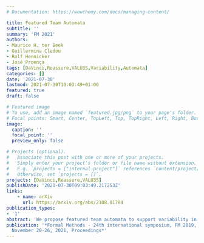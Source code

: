 ```yaml
---
# Documentation: https://wowchemy.com/docs/managing-content/

title: Featured Team Automata
subtitle: ''
summary: 'FM 2021'
authors:
- Maurice H. ter Beek
- Guillermina Cledou
- Rolf Hennicker
- José Proença
tags: [DaVinci,Reassure,VALU3S,Variability,Automata]
categories: []
date: '2021-07-30'
lastmod: 2021-07-30T10:03:49+01:00
featured: true
draft: false

# Featured image
# To use, add an image named `featured.jpg/png` to your page's folder.
# Focal points: Smart, Center, TopLeft, Top, TopRight, Left, Right, BottomLeft, Bottom, BottomRight.
image:
  caption: ''
  focal_point: ''
  preview_only: false

# Projects (optional).
#   Associate this post with one or more of your projects.
#   Simply enter your project's folder or file name without extension.
#   E.g. `projects = ["internal-project"]` references `content/project/deep-learning/index.md`.
#   Otherwise, set `projects = []`.
projects: [DaVinci,Reassure,VALU3S]
publishDate: '2021-07-30T09:03:49.217253Z'
links:
    - name: arXiv
      url: https://arxiv.org/abs/2108.01784
publication_types:
- '1'
abstract: 'We propose featured team automata to support variability in the development and analysis of teams, which are systems of reactive components that communicate according to specified synchronisation types. A featured team automaton concisely describes a family of concrete product models for specific configurations determined by feature selection. We focus on the analysis of communication-safety properties, but doing so product-wise quickly becomes impractical. Therefore, we investigate how to lift notions of receptiveness (no message loss) to the level of family models. We show that featured (weak) receptiveness of featured team automata characterises (weak) receptiveness for all product instantiations. A prototypical tool supports the developed theory.'
publication: '*Formal Methods - 24th international symposium, FM 2019, Beijing, China,
  November 20-26, 2021, Proceedings*'
---
```


